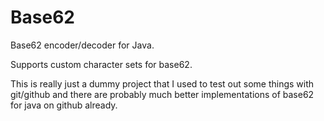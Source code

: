 Base62
======

Base62 encoder/decoder for Java.

Supports custom character sets for base62.

This is really just a dummy project that I used to test out some things with git/github and there are probably much better implementations of base62 for java on github already.
